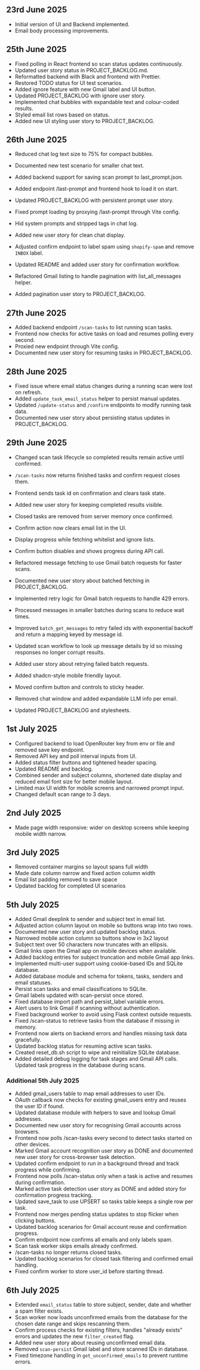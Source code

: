 ## 23rd June 2025

- Initial version of UI and Backend implemented.
- Email body processing improvements.

## 25th June 2025

- Fixed polling in React frontend so scan status updates continuously.
- Updated user story status in PROJECT_BACKLOG.md.
- Reformatted backend with Black and frontend with Prettier.
- Restored TODO status for UI test scenarios.
- Added ignore feature with new Gmail label and UI button.
- Updated PROJECT_BACKLOG with ignore user story.
- Implemented chat bubbles with expandable text and colour-coded results.
- Styled email list rows based on status.
- Added new UI styling user story to PROJECT_BACKLOG.

## 26th June 2025

- Reduced chat log text size to 75% for compact bubbles.
- Documented new test scenario for smaller chat text.
- Added backend support for saving scan prompt to last_prompt.json.
- Added endpoint /last-prompt and frontend hook to load it on start.
- Updated PROJECT_BACKLOG with persistent prompt user story.
- Fixed prompt loading by proxying /last-prompt through Vite config.
- Hid system prompts and stripped <RESULT> tags in chat log.
- Added new user story for clean chat display.
- Adjusted confirm endpoint to label spam using `shopify-spam` and remove `INBOX` label.
- Updated README and added user story for confirmation workflow.

- Refactored Gmail listing to handle pagination with list_all_messages helper.
- Added pagination user story to PROJECT_BACKLOG.

## 27th June 2025

- Added backend endpoint `/scan-tasks` to list running scan tasks.
- Frontend now checks for active tasks on load and resumes polling every second.
- Proxied new endpoint through Vite config.
- Documented new user story for resuming tasks in PROJECT_BACKLOG.

## 28th June 2025

- Fixed issue where email status changes during a running scan were lost on refresh.
- Added `update_task_email_status` helper to persist manual updates.
- Updated `/update-status` and `/confirm` endpoints to modify running task data.
- Documented new user story about persisting status updates in PROJECT_BACKLOG.

## 29th June 2025

- Changed scan task lifecycle so completed results remain active until confirmed.
- `/scan-tasks` now returns finished tasks and confirm request closes them.
- Frontend sends task id on confirmation and clears task state.
- Added new user story for keeping completed results visible.
- Closed tasks are removed from server memory once confirmed.
- Confirm action now clears email list in the UI.

- Display progress while fetching whitelist and ignore lists.
- Confirm button disables and shows progress during API call.
- Refactored message fetching to use Gmail batch requests for faster scans.
- Documented new user story about batched fetching in PROJECT_BACKLOG.
- Implemented retry logic for Gmail batch requests to handle 429 errors.
- Processed messages in smaller batches during scans to reduce wait times.

- Improved `batch_get_messages` to retry failed ids with exponential backoff
  and return a mapping keyed by message id.
- Updated scan workflow to look up message details by id so missing responses
  no longer corrupt results.
- Added user story about retrying failed batch requests.

- Added shadcn-style mobile friendly layout.
- Moved confirm button and controls to sticky header.
- Removed chat window and added expandable LLM info per email.
- Updated PROJECT_BACKLOG and stylesheets.

## 1st July 2025

- Configured backend to load OpenRouter key from env or file and removed save key endpoint.
- Removed API key and poll interval inputs from UI.
- Added status filter buttons and tightened header spacing.
- Updated README and backlog.
- Combined sender and subject columns, shortened date display and reduced email font size for better mobile layout.
- Limited max UI width for mobile screens and narrowed prompt input.
- Changed default scan range to 3 days.

## 2nd July 2025

- Made page width responsive: wider on desktop screens while keeping mobile width narrow.

## 3rd July 2025

- Removed container margins so layout spans full width
- Made date column narrow and fixed action column width
- Email list padding removed to save space
- Updated backlog for completed UI scenarios

## 5th July 2025

- Added Gmail deeplink to sender and subject text in email list.
- Adjusted action column layout on mobile so buttons wrap into two rows.
- Documented new user story and updated backlog status.
- Narrowed mobile action column so buttons show in 3x2 layout
- Subject text over 50 characters now truncates with an ellipsis.
- Gmail links open the Gmail app on mobile devices when available.
- Added backlog entries for subject truncation and mobile Gmail app links.
- Implemented multi-user support using cookie-based IDs and SQLite database.
- Added database module and schema for tokens, tasks, senders and email statuses.
- Persist scan tasks and email classifications to SQLite.
- Gmail labels updated with scan-persist once stored.
- Fixed database import path and persist_label variable errors.
- Alert users to link Gmail if scanning without authentication.
- Fixed background worker to avoid using Flask context outside requests.
- Fixed /scan-status to retrieve tasks from the database if missing in memory.
- Frontend now alerts on backend errors and handles missing task data gracefully.
- Updated backlog status for resuming active scan tasks.
- Created reset_db.sh script to wipe and reinitialize SQLite database.
- Added detailed debug logging for task stages and Gmail API calls. Updated task progress in the database during scans.

### Additional 5th July 2025

- Added gmail_users table to map email addresses to user IDs.
- OAuth callback now checks for existing gmail_users entry and reuses the user ID if found.
- Updated database module with helpers to save and lookup Gmail addresses.
- Documented new user story for recognising Gmail accounts across browsers.
- Frontend now polls /scan-tasks every second to detect tasks started on other devices.
- Marked Gmail account recognition user story as DONE and documented new user story for cross-browser task detection.
- Updated confirm endpoint to run in a background thread and track progress while confirming.
- Frontend now polls /scan-status only when a task is active and resumes during confirmation.
- Marked active task detection user story as DONE and added story for confirmation progress tracking.
- Updated save_task to use UPSERT so tasks table keeps a single row per task.
- Frontend now merges pending status updates to stop flicker when clicking buttons.
- Updated backlog scenarios for Gmail account reuse and confirmation progress.
- Confirm endpoint now confirms all emails and only labels spam.
- Scan task worker skips emails already confirmed.
- /scan-tasks no longer returns closed tasks.
- Updated backlog scenarios for closed task filtering and confirmed email handling.
- Fixed confirm worker to store user_id before starting thread.

## 6th July 2025

- Extended `email_status` table to store subject, sender, date and whether a spam filter exists.
- Scan worker now loads unconfirmed emails from the database for the chosen date range and skips rescanning them.
- Confirm process checks for existing filters, handles "already exists" errors and updates the new `filter_created` flag.
- Added new user story about reusing unconfirmed email data.
- Removed `scan-persist` Gmail label and store scanned IDs in database.
- Fixed timezone handling in `get_unconfirmed_emails` to prevent runtime errors.
